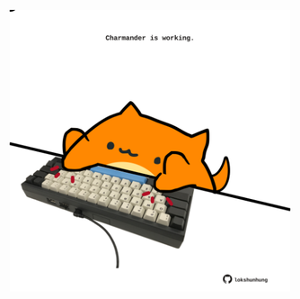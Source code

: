 <!-- built at 08/05/2023, 16:00:52 UTC -->
<p align="center">
  <img width="500" height="500" src="./ReadmeImage.svg">
</p>
